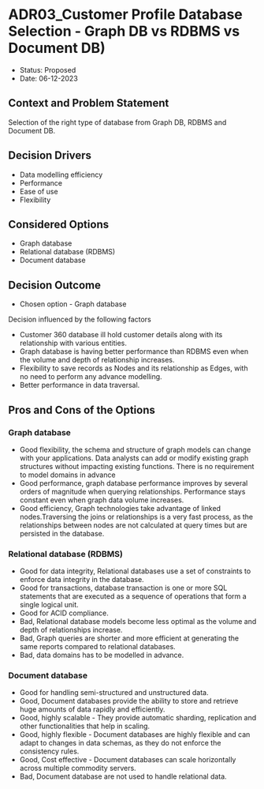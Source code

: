 # ADR03_Customer Profile Database Selection - Graph DB vs RDBMS vs Document DB)

* Status: Proposed
* Date:  06-12-2023

## Context and Problem Statement

Selection of the right type of database from Graph DB, RDBMS and Document DB. 

## Decision Drivers

* Data modelling efficiency
* Performance
* Ease of use
* Flexibility

## Considered Options

* Graph database
* Relational database (RDBMS)
* Document database

## Decision Outcome

* Chosen option - Graph database

Decision influenced by the following factors
* Customer 360 database ill hold customer details along with its relationship with various entities.
* Graph database is having better performance than RDBMS even when the volume and depth of relationship increases.
* Flexibility to save records as Nodes and its relationship as Edges, with no need to perform any advance modelling.
* Better performance in data traversal.

## Pros and Cons of the Options

### Graph database

* Good flexibility, the schema and structure of graph models can change with your applications. Data analysts can add or modify existing graph structures without impacting existing functions. There is no requirement to model domains in advance
* Good performance, graph database performance improves by several orders of magnitude when querying relationships. Performance stays constant even when graph data volume increases.
* Good efficiency, Graph technologies take advantage of linked nodes.Traversing the joins or relationships is a very fast process, as the relationships between nodes are not calculated at query times but are persisted in the database.

### Relational database (RDBMS)

* Good for data integrity, Relational databases use a set of constraints to enforce data integrity in the database.
* Good for transactions, database transaction is one or more SQL statements that are executed as a sequence of operations that form a single logical unit.
* Good for ACID compliance.
* Bad, Relational database models become less optimal as the volume and depth of relationships increase.
* Bad, Graph queries are shorter and more efficient at generating the same reports compared to relational databases.
* Bad, data domains has to be modelled in advance.

### Document database

* Good for handling semi-structured and unstructured data.
* Good, Document databases provide the ability to store and retrieve huge amounts of data rapidly and efficiently.
* Good, highly scalable - They provide automatic sharding, replication and other functionalities that help in scaling.
* Good, highly flexible - Document databases are highly flexible and can adapt to changes in data schemas, as they do not enforce the consistency rules.
* Good, Cost effective - Document databases can scale horizontally across multiple commodity servers.
* Bad, Document database are not used to handle relational data.
